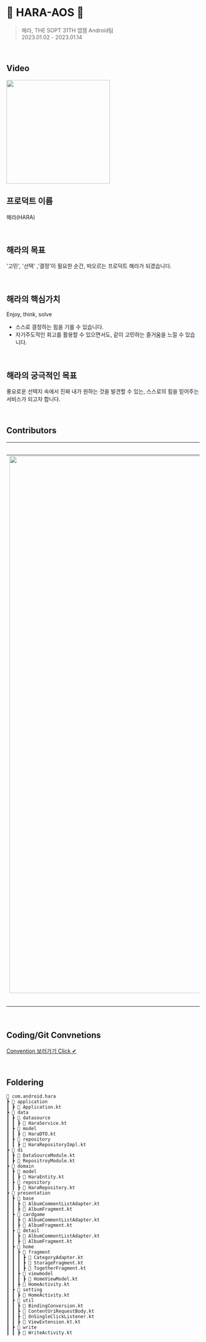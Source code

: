 # 🤍 HARA-AOS 🤍

> 해라, THE SOPT 31TH 앱잼 Android팀 <br>
2023.01.02 - 2023.01.14

<br>

## Video
<img width="270" src="https://.gif">

<br>

## 프로덕트 이름
해라(HARA)

<br>

## 해라의 목표
'고민', '선택' ,'결정'이 필요한 순간, 떠오르는 프로덕트 해라가 되겠습니다.

<br>

## 해라의 핵심가치
Enjoy, think, solve
- 스스로 결정하는 힘을 기를 수 있습니다.
- 자기주도적인 회고를 활용할 수 있으면서도, 같이 고민하는 즐거움을 느낄 수 있습니다.

<br>

## 해라의 궁극적인 목표
풍요로운 선택지 속에서 진짜 내가 원하는 것을 발견할 수 있는, 스스로의 힘을 믿어주는 서비스가 되고자 합니다.

<br>

## Contributors

| 김준우 [@IslandOfDream](https://github.com/IslandOfDream) | 장유진 [@wkdyujin](https://github.com/wkdyujin) | 이수현 [@skylartosf](https://github.com/skylartosf) |
| :---: | :---: | :---: |
|<img width="1400" src="https://user-images.githubusercontent.com/70648111/210428609-7cc6ae75-c31b-4ae6-9e4f-89437115b3dd.png">|<img width="1400" src="https://user-images.githubusercontent.com/70648111/210428550-3bb9068f-ed99-4cee-969f-cad3bcd75450.png">|<img width="1400" src="https://user-images.githubusercontent.com/70648111/210428639-0151f375-e0b6-458c-a9fe-1b440d99878f.png">|
|**바텀네비게이션/앱바 , 투표 상세화면**|**홈화면 , 게시물 쓰기/수정**|**보관함**|

<br>

## Coding/Git Convnetions
[Convention 보러가기 Click ✔](https://daffy-lawyer-1b8.notion.site/Android-1c147c6c1e3c4e2eacdb1e781581d4aa)

<br>

## Foldering

```
📂 com.android.hara
┣ 📂 application
┃ ┣ 📜 Application.kt
┣ 📂 data
┃ ┣ 📂 datasource
┃ ┃ ┣ 📜 HaraService.kt
┃ ┣ 📂 model
┃ ┃ ┣ 📜 HaraDTO.kt
┃ ┣ 📂 repository
┃ ┃ ┣ 📜 HaraRepositoryImpl.kt
┣ 📂 di
┃ ┣ 📜 DataSourceModule.kt
┃ ┣ 📜 RepositroyModule.kt
┣ 📂 domain
┃ ┣ 📂 model
┃ ┃ ┣ 📜 HaraEntity.kt
┃ ┣ 📂 repository
┃ ┃ ┣ 📜 HaraRepository.kt
┣ 📂 presentation
┃ ┣ 📂 base
┃ ┃ ┣ 📜 AlbumCommentListAdapter.kt
┃ ┃ ┣ 📜 AlbumFragment.kt
┃ ┣ 📂 cardgame
┃ ┃ ┣ 📜 AlbumCommentListAdapter.kt
┃ ┃ ┣ 📜 AlbumFragment.kt
┃ ┣ 📂 detail
┃ ┃ ┣ 📜 AlbumCommentListAdapter.kt
┃ ┃ ┣ 📜 AlbumFragment.kt
┃ ┣ 📂 home
┃ ┃ ┣ 📂 fragment
┃ ┃ ┃ ┣ 📜 CategoryAdapter.kt
┃ ┃ ┃ ┣ 📜 StorageFragment.kt
┃ ┃ ┃ ┣ 📜 TogetherFragment.kt
┃ ┃ ┣ 📂 viewmodel
┃ ┃ ┃ ┣ 📜 HomeViewModel.kt
┃ ┃ ┣ 📜 HomeActivity.kt
┃ ┣ 📂 setting
┃ ┃ ┣ 📜 HomeActivity.kt
┃ ┣ 📂 util
┃ ┃ ┣ 📜 BindingConversion.kt
┃ ┃ ┣ 📜 ContentUriRequestBody.kt
┃ ┃ ┣ 📜 OnSingleClickListener.kt
┃ ┃ ┣ 📜 ViewExtension.kt.kt
┃ ┣ 📂 write
┃ ┃ ┣ 📜 WriteActivity.kt
```
